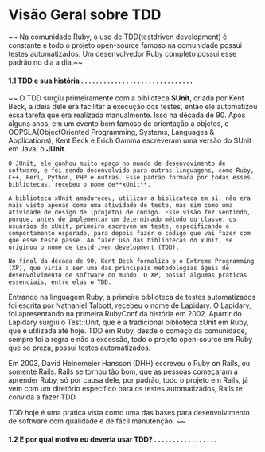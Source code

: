 # Visão Geral sobre TDD
~~
    Na comunidade Ruby, o uso de TDD(testdriven development) é constante e todo o projeto open-source famoso na comunidade possui testes automatizados. Um desenvolvedor Ruby completo possui esse padrão no dia a dia.~~

#### **1.1 TDD e sua história . . . . . . . . . . . . . . . . . . . . . . . . . . . . . .**
~~
    O TDD surgiu primeiramente com a biblioteca **SUnit**, criada por Kent Beck, a ideia dele era facilitar a execução dos testes, então ele automatizou essa tarefa que era realizada manualmente. Isso na década de 90. Após alguns anos, em um evento bem famoso de orientação a objetos, o OOPSLA(ObjectOriented Programming, Systems, Languages & Applications), Kent Beck e Erich Gamma escreveram uma versão do SUnit em Java, o **JUnit**.

    O JUnit, ele ganhou muito epaço no mundo de desenvovimento de software, e foi sendo desenvolvido para outras linguagens, como Ruby, C++, Perl, Python, PHP e outras. Esse padrão formada por todas esses bibliotecas, recebeu o nome de**xUnit**.

    A biblioteca xUnit amadureceu, utilizar a biblicateca em si, não era mais visto apenas como uma atividade de teste, mas sim como uma atividade de design de (projeto) de código. Esse visão fez sentindo, porque, antes de implementar um determinado método ou classe, os usuários de xUnit, primeiro escrevem um teste, especificando o comportamento esperado, para depois fazer o código que vai fazer com que esse teste passe. Ao fazer uso das bibliotecas do xUnit, se originou o nome de testdriven development (TDD).

    No final da década de 90, Kent Beck formaliza o o Extreme Programming (XP), que viria a ser uma das principais metodologias ágeis de desenvolvimento de software do mundo. O XP, possui algumas práticas essenciais, entre elas o TDD.

   Entrando na linguagem Ruby, a primeira biblioteca de testes automatizados foi escrita por Nathaniel Talbott, recebeu o nome de Lapidary. O Lapidary, foi apresentando na primeira RubyConf da história em 2002. Apartir do Lapidary surgiu o Test::Unit, que é a tradicional biblioteca xUnit em Ruby, que é utilizada até hoje. TDD em Ruby, desde o começo da comunidade, sempre foi a regra e não a excessão, todo o projeto open-source em Ruby que se preza, possui testes automatizados.

  Em 2003, David Heinemeier Hansson (DHH) escreveu o Ruby on Rails, ou somente Rails. Rails se tornou tão bom, que as pessoas começaram a aprender Ruby, só por causa dele, por padrão, todo o projeto em Rails, já vem com um diretório específico para os testes automatizados, Rails te convida a fazer TDD.

  TDD hoje é uma prática vista como uma das bases para desenvolvimento de software com qualidade e de fácil manutenção.
~~

#### **1.2 E por qual motivo eu deveria usar TDD? . . . . . . . . . . . . . . . . .**
